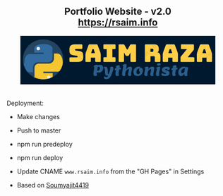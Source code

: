 <h2 align="center">
  Portfolio Website - v2.0<br/>
  <a href="https://rsaim.info" target="_blank">https://rsaim.info
</h2>
<div align="center">
  <img alt="Demo" src="./src/Assets/saim_raza_logo2.png" />
</div>
</a>
<br/>

Deployment:
- Make changes
- Push to master
- npm run predeploy
- npm run deploy
- Update CNAME `www.rsaim.info` from the "GH Pages" in Settings

- Based on [Soumyajit4419](https://github.com/soumyajit4419/Portfolio)